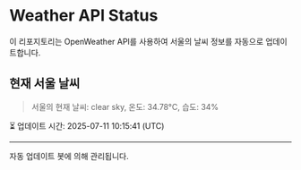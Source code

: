 
# Weather API Status

이 리포지토리는 OpenWeather API를 사용하여 서울의 날씨 정보를 자동으로 업데이트합니다.

## 현재 서울 날씨
> 서울의 현재 날씨: clear sky, 온도: 34.78°C, 습도: 34%

⏳ 업데이트 시간: 2025-07-11 10:15:41 (UTC)

---
자동 업데이트 봇에 의해 관리됩니다.
